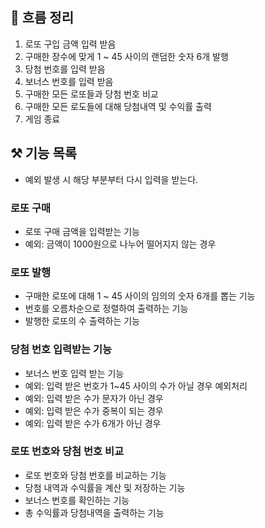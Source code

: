 ## 🎯 흐름 정리
1. 로또 구입 금액 입력 받음 
2. 구매한 장수에 맞게 1 ~ 45 사이의 랜덤한 숫자 6개 발행
3. 당첨 번호를 입력 받음
4. 보너스 번호를 입력 받음
5. 구매한 모든 로또들과 당첨 번호 비교 
6. 구매한 모든 로도들에 대해 당첨내역 및 수익률 출력 
7. 게임 종료 

## ⚒️ 기능 목록
- 예외 발생 시 해당 부분부터 다시 입력을 받는다.
### 로또 구매
- 로또 구매 금액을 입력받는 기능
- 예외: 금액이 1000원으로 나누어 떨어지지 않는 경우
### 로또 발행
- 구매한 로또에 대해 1 ~ 45 사이의 임의의 숫자 6개를 뽑는 기능
- 번호를 오름차순으로 정렬하여 출력하는 기능
- 발행한 로또의 수 출력하는 기능
### 당첨 번호 입력받는 기능
- 보너스 번호 입력 받는 기능
- 예외: 입력 받은 번호가 1~45 사이의 수가 아닐 경우 예외처리
- 예외: 입력 받은 수가 문자가 아닌 경우
- 예외: 입력 받은 수가 중복이 되는 경우
- 예외: 입력 받은 수가 6개가 아닌 경우
### 로또 번호와 당첨 번호 비교
- 로또 번호와 당첨 번호를 비교하는 기능
- 당첨 내역과 수익률을 계산 및 저장하는 기능
- 보너스 번호를 확인하는 기능
- 총 수익률과 당첨내역을 출력하는 기능 